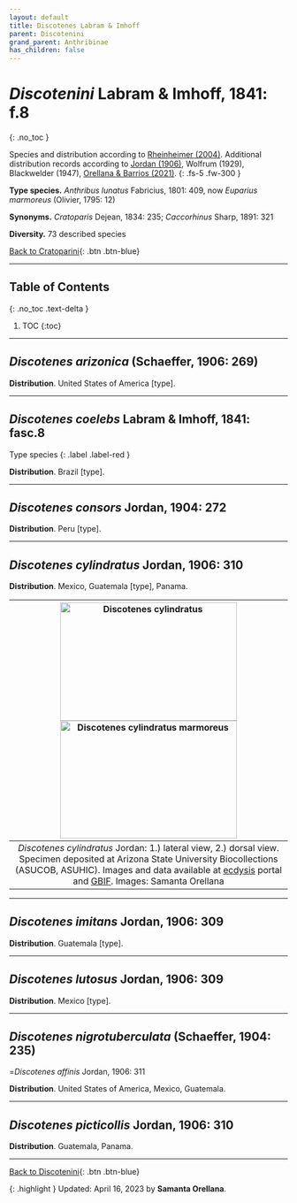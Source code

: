 ```yaml
---
layout: default
title: Discotenes Labram & Imhoff
parent: Discotenini
grand_parent: Anthribinae
has_children: false
---
```



# _Discotenini_ Labram & Imhoff, 1841: f.8
{: .no_toc }

Species and distribution according to [Rheinheimer (2004)](https://www.zobodat.at/pdf/Mitt-Ent-Ver-Stuttgart_39_2004_0001-0244.pdf). Additional distribution records according to [Jordan (1906)](https://www.biodiversitylibrary.org/item/14611#page/363/mode/1up), Wolfrum (1929), Blackwelder (1947), [Orellana & Barrios (2021)](https://www.researchgate.net/publication/348416935_Catalogue_of_the_Anthribidae_Coleoptera_Curculionoidea_of_Panama_including_new_country_records_and_a_key_to_genera).
{: .fs-5 .fw-300 }

**Type species.** _Anthribus lunatus_ Fabricius, 1801: 409, now _Euparius marmoreus_ (Olivier, 1795: 12)

**Synonyms.** _Cratoparis_ Dejean, 1834: 235; _Caccorhinus_ Sharp, 1891: 321

**Diversity.** 73 described species

[Back to Cratoparini](https://anthribidae.github.io/anthribidae/anthribinae/cratoparini/cratoparini/){: .btn .btn-blue}

---

## Table of Contents
{: .no_toc .text-delta }

1. TOC
{:toc}

---

## _Discotenes arizonica_ (Schaeffer, 1906: 269)

**Distribution**. United States of America [type].

---

## _Discotenes coelebs_ Labram & Imhoff, 1841: fasc.8
Type species
{: .label .label-red }

**Distribution**. Brazil [type].

---

## _Discotenes consors_ Jordan, 1904: 272

**Distribution**. Peru [type].

---

## _Discotenes cylindratus_ Jordan, 1906: 310

**Distribution**. Mexico, Guatemala [type], Panama.

|[<img src="https://serv.biokic.asu.edu/imglib/ecdysis/ASU_ASUCOB/ASUCOB0014/ASUCOB0014210_lateral_edited_1629252381.jpg" alt="Discotenes cylindratus"  width="320" height="213.4">](https://serv.biokic.asu.edu/ecdysis/collections/individual/index.php?occid=610735) [<img src="https://serv.biokic.asu.edu/imglib/ecdysis/ASU_ASUCOB/ASUCOB0014/ASUCOB0014210_dorsal_edited_1637864656.jpg" alt="Discotenes cylindratus marmoreus" width="320" height="213.4">](https://serv.biokic.asu.edu/ecdysis/collections/individual/index.php?occid=610735)|
|:--:| 
|_Discotenes cylindratus_ Jordan: 1.) lateral view, 2.) dorsal view. Specimen deposited at Arizona State University Biocollections (ASUCOB, ASUHIC). Images and data available at [ecdysis](https://serv.biokic.asu.edu/ecdysis/index.php) portal and [GBIF](gbif.org). Images: Samanta Orellana

---

## _Discotenes imitans_ Jordan, 1906: 309

**Distribution**. Guatemala [type].

---

## _Discotenes lutosus_ Jordan, 1906: 309

**Distribution**. Mexico [type].

---

## _Discotenes nigrotuberculata_ (Schaeffer, 1904: 235)
=_Discotenes affinis_ Jordan, 1906: 311

**Distribution**. United States of America, Mexico, Guatemala.

---

## _Discotenes picticollis_ Jordan, 1906: 310

**Distribution**. Guatemala, Panama.

---

[Back to Discotenini](https://anthribidae.github.io/anthribidae/anthribinae/discotenini/discotenini/){: .btn .btn-blue}

{: .highlight }
Updated: April 16, 2023 by **Samanta Orellana**.
